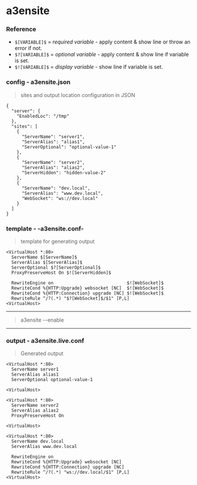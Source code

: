 # a3ensite

### Reference
* `$[VARIABLE]$` = *required variable* - apply content & show line or throw an error if not.
* `$?[VARIABLE]$` = *optional variable* - apply content & show line if variable is set.
* `$![VARIABLE]$` = *display variable* - show line if variable is set.
### config - a3ensite.json
> sites and output location configuration in JSON
```
{
  "server": {
    "EnabledLoc": "/tmp"
  },
  "sites": [
    {
      "ServerName": "server1",
      "ServerAlias": "alias1",
      "ServerOptional": "optional-value-1"
    },
    {
      "ServerName": "server2",
      "ServerAlias": "alias2",
      "ServerHidden": "hidden-value-2"
    },
    {
      "ServerName": "dev.local",
      "ServerAlias": "www.dev.local",
      "WebSocket": "ws://dev.local"
    }
  ]
}
```

### template - -a3ensite.conf-
> template for generating output
```
<VirtualHost *:80>
  ServerName $[ServerName]$
  ServerAlias $[ServerAlias]$
  ServerOptional $?[ServerOptional]$
  ProxyPreserveHost On $![ServerHidden]$

  RewriteEngine on                            $![WebSocket]$
  RewriteCond %{HTTP:Upgrade} websocket [NC]  $![WebSocket]$
  RewriteCond %{HTTP:Connection} upgrade [NC] $![WebSocket]$
  RewriteRule ^/?(.*) "$?[WebSocket]$/$1" [P,L]
<VirtualHost>
```

***
> a3ensite --enable
***

### output - a3ensite.live.conf
> Generated output
```
<VirtualHost *:80>
  ServerName server1
  ServerAlias alias1
  ServerOptional optional-value-1

<VirtualHost>

<VirtualHost *:80>
  ServerName server2
  ServerAlias alias2
  ProxyPreserveHost On

<VirtualHost>

<VirtualHost *:80>
  ServerName dev.local
  ServerAlias www.dev.local

  RewriteEngine on
  RewriteCond %{HTTP:Upgrade} websocket [NC]
  RewriteCond %{HTTP:Connection} upgrade [NC]
  RewriteRule ^/?(.*) "ws://dev.local/$1" [P,L]
<VirtualHost>
```
